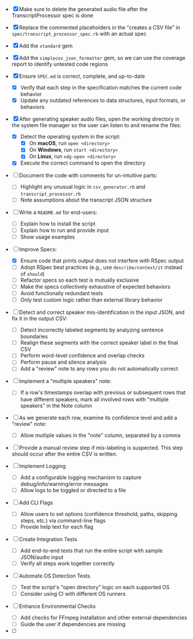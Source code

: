 - [x] Make sure to delete the generated audio file after the TranscriptProcessor spec is done

- [x] Replace the commented placeholders in the "creates a CSV file" in `spec/transcript_processor_spec.rb` with an actual spec

- [x] Add the `standard` gem

- [x] Add the `simplecov_json_formatter` gem, so we can use the coverage report to identify untested code regions

- [x] Ensure `SPEC.md` is correct, complete, and up-to-date
  - [x] Verify that each step in the specification matches the current code behavior
  - [x] Update any outdated references to data structures, input formats, or behaviors

- [x] After generating speaker audio files, open the working directory in the system file manager so the user can listen to and rename the files:
  - [x] Detect the operating system in the script:
    - [x] On **macOS**, run `open <directory>`
    - [x] On **Windows**, run `start <directory>`
    - [x] On **Linux**, run `xdg-open <directory>`
  - [x] Execute the correct command to open the directory

- [ ] Document the code with comments for un-intuitive parts:
  - [ ] Highlight any unusual logic in `csv_generator.rb` and `transcript_processor.rb`
  - [ ] Note assumptions about the transcript JSON structure

- [ ] Write a `README.md` for end-users:
  - [ ] Explain how to install the script
  - [ ] Explain how to run and provide input
  - [ ] Show usage examples

- [ ] Improve Specs:
  - [x] Ensure code that prints output does not interfere with RSpec output
  - [ ] Adopt RSpec best practices (e.g., use `describe/context/it` instead of `should`)
  - [ ] Refactor specs so each test is mutually exclusive
  - [ ] Make the specs collectively exhaustive of expected behaviors
  - [ ] Avoid functionally redundant tests
  - [ ] Only test custom logic rather than external library behavior

- [ ] Detect and correct speaker mis-identification in the input JSON, and fix it in the output CSV:
  - [ ] Detect incorrectly labeled segments by analyzing sentence boundaries
  - [ ] Realign these segments with the correct speaker label in the final CSV
  - [ ] Perform word-level confidence and overlap checks
  - [ ] Perform pause and silence analysis
  - [ ] Add a "review" note to any rows you do not automatically correct

- [ ] Implement a "multiple speakers" note:
  - [ ] If a row's timestamps overlap with previous or subsequent rows that have different speakers, mark all involved rows with "multiple speakers" in the Note column

- [ ] As we generate each row, examine its confidence level and add a "review" note:
  - [ ] Allow multiple values in the "note" column, separated by a comma

- [ ] Provide a manual review step if mis-labeling is suspected. This step should occur after the entire CSV is written.

- [ ] Implement Logging
  - [ ] Add a configurable logging mechanism to capture debug/info/warning/error messages
  - [ ] Allow logs to be toggled or directed to a file

- [ ] Add CLI Flags
  - [ ] Allow users to set options (confidence threshold, paths, skipping steps, etc.) via command-line flags
  - [ ] Provide help text for each flag

- [ ] Create Integration Tests
  - [ ] Add end-to-end tests that run the entire script with sample JSON/audio input
  - [ ] Verify all steps work together correctly

- [ ] Automate OS Detection Tests
  - [ ] Test the script's "open directory" logic on each supported OS
  - [ ] Consider using CI with different OS runners

- [ ] Enhance Environmental Checks
  - [ ] Add checks for FFmpeg installation and other external dependencies
  - [ ] Guide the user if dependencies are missing

- [ ] 
